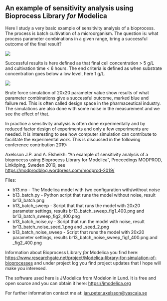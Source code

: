 ## An example of sensitivity analysis using Bioprocess Library _for_ Modelica 

Here I study a very basic example of sensitivity analysis of a bioprocess. The process is batch cultivation of a microorganism. The question is: what process parameter combinations in a given range, bring a successful outcome of the final result? 

![](br13_batch.png)

Successful results is here defined as that final cell concentration > 5 g/L and  cultivation time < 6 hours. The end criteria is defined as when substrate concentration goes below a low level, here 1 g/L. 

![](br13_batch_sweep_fig2_400.png)

Brute force simulation of 20x20 parameter value show results of what parameter combinations give a successful outcome, marked blue and failure red. This is often called design space in the pharmaceutical industry. The simulations are also done with some noise in the measurement and we see the effect of that.

In practice a sensitivity analysis is often done experimentally and by reduced factor design of experiments and only a few experiments are needed. It is interesting to see how computer simulation can contribute to facilitate the experimental work. This is discussed in the following conference contribution 2019:

Axelsson J.P. and A. Elsheikh: “An example of sensitivity analysis of a bioprocess using Bioprocess Library for Modelica”, Proceedings MODPROD, Linköping, Sweden 2019, see 
https://modprodblog.wordpress.com/modprod-2019/

Files:
 - b13.mo - The Modelica model with two configuration with/without noise
 - b13_batch.py - Python script that runs the model without noise, result br13_batch.png
 - b13_batch_sweep - Script that that runs the model with 20x20 parameter settings, results br13_batch_sweep_fig1_400.png and br13_batch_sweep_fig2_400.png
 - b13_batch_noise,oy - Script that run the model with noise, result br13_batch_noise_seed_1.png and _seed_2.png
 - b13_batch_noise_sweep - Script that runs the model with 20x20 parameter settings, results br13_batch_noise_sweep_fig1_400.png and _fig2_400.png

Information about Bioprocess Library _for_ Modelica you find here: 
https://www.researchgate.net/project/Modelica-library-for-simulation-of-bioprocesses and under project log you find project updates that I hope will make you interesed.

The software used here is JModelica from Modelon in Lund. It is free and open source and you can obtain it here:
https://jmodelica.org 

For further information contact me at: jan.peter.axelsson@vascaia.se
